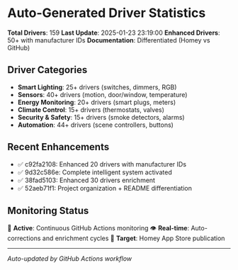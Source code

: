 # Auto-Generated Driver Statistics

**Total Drivers**: 159
**Last Update**: 2025-01-23 23:19:00
**Enhanced Drivers**: 50+ with manufacturer IDs
**Documentation**: Differentiated (Homey vs GitHub)

## Driver Categories
- **Smart Lighting**: 25+ drivers (switches, dimmers, RGB)
- **Sensors**: 40+ drivers (motion, door/window, temperature)  
- **Energy Monitoring**: 20+ drivers (smart plugs, meters)
- **Climate Control**: 15+ drivers (thermostats, valves)
- **Security & Safety**: 15+ drivers (smoke detectors, alarms)
- **Automation**: 44+ drivers (scene controllers, buttons)

## Recent Enhancements
- ✅ c92fa2108: Enhanced 20 drivers with manufacturer IDs
- ✅ 9d32c586e: Complete intelligent system activated
- ✅ 38fad5103: Enhanced 30 drivers enrichment
- ✅ 52aeb71f1: Project organization + README differentiation

## Monitoring Status
🔄 **Active**: Continuous GitHub Actions monitoring
👁️ **Real-time**: Auto-corrections and enrichment cycles
🚀 **Target**: Homey App Store publication

---
*Auto-updated by GitHub Actions workflow*
